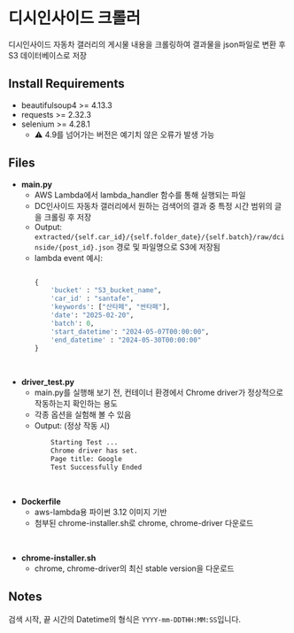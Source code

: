 # 디시인사이드 크롤러
디시인사이드 자동차 갤러리의 게시물 내용을 크롤링하여 결과물을 json파일로 변환 후 S3 데이터베이스로 저장

## Install Requirements
- beautifulsoup4 >= 4.13.3
- requests >= 2.32.3
- selenium >= 4.28.1
  - ⚠️ 4.9를 넘어가는 버전은 예기치 않은 오류가 발생 가능

## Files
- **main.py**
    - AWS Lambda에서 lambda_handler 함수를 통해 실행되는 파일
    - DC인사이드 자동차 갤러리에서 원하는 검색어의 결과 중 특정 시간 범위의 글을 크롤링 후 저장
    - Output: `extracted/{self.car_id}/{self.folder_date}/{self.batch}/raw/dcinside/{post_id}.json` 경로 및 파일명으로 S3에 저장됨
    - lambda event 예시:
        ``` python
        
        { 
            'bucket' : "S3_bucket_name",
            'car_id' : "santafe",
            'keywords': ["산타페", "싼타페"],
            'date': "2025-02-20",
            'batch': 0,
            'start_datetime': "2024-05-07T00:00:00",
            'end_datetime' : "2024-05-30T00:00:00"
        }
        ```
<br>

- **driver_test.py**
    - main.py를 실행해 보기 전, 컨테이너 환경에서 Chrome driver가 정상적으로 작동하는지 확인하는 용도
    - 각종 옵션을 실험해 볼 수 있음
    - Output: (정상 작동 시)
        ```bash
            Starting Test ...
            Chrome driver has set.
            Page title: Google
            Test Successfully Ended
        ```
<br>

- **Dockerfile**
    - aws-lambda용 파이썬 3.12 이미지 기반
    - 첨부된 chrome-installer.sh로 chrome, chrome-driver 다운로드
<br>

- **chrome-installer.sh**
    - chrome, chrome-driver의 최신 stable version을 다운로드

## Notes
검색 시작, 끝 시간의 Datetime의 형식은 `YYYY-mm-DDTHH:MM:SS`입니다.